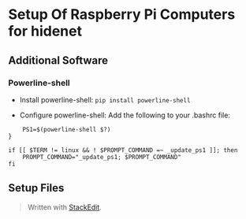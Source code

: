 # Setup Of Raspberry Pi Computers for hidenet

## Additional Software

### Powerline-shell

* Install powerline-shell:
`pip install powerline-shell`

* Configure powerline-shell:
Add the following to your .bashrc file:
```function _update_ps1() {
    PS1=$(powerline-shell $?)
}

if [[ $TERM != linux && ! $PROMPT_COMMAND =~ _update_ps1 ]]; then
    PROMPT_COMMAND="_update_ps1; $PROMPT_COMMAND"
fi
```

## Setup Files



> Written with [StackEdit](https://stackedit.io/).
<!--stackedit_data:
eyJoaXN0b3J5IjpbLTE0NTk0MjAwNzEsLTE0NjgxMzAyNDJdfQ
==
-->